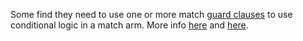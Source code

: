 Some find they need to use one or more match [guard
clauses](https://doc.rust-lang.org/stable/rust-by-example/flow_control/match/guard.html)
to use conditional logic in a match arm. More info
[here](https://doc.rust-lang.org/reference/expressions/match-expr.html#match-guards)
and
[here](https://doc.rust-lang.org/book/ch18-03-pattern-syntax.html#extra-conditionals-with-match-guards).
